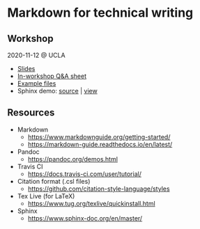 # Markdown for technical writing

## Workshop

2020-11-12 @ UCLA

- [Slides](https://docs.google.com/presentation/d/1IPsBJVjfnYY4nXC3jZ_me35QJr2cbc2UNstlcKaqRm0/edit?usp=sharing)
- [In-workshop Q&A sheet](https://docs.google.com/document/d/1bxlj2Zi7N-ovx5_FwhdDA67kEcSHaGEIfGrRhLTnDdw/edit?usp=sharing)
- [Example files](examples/)
- Sphinx demo: [source](https://github.com/schuang/sphinx-tutorial/) |
  [view](https://schuang.github.io/sphinx-tutorial/)

## Resources

- Markdown
    - https://www.markdownguide.org/getting-started/
    - https://markdown-guide.readthedocs.io/en/latest/
- Pandoc
    - https://pandoc.org/demos.html
- Travis CI
    - https://docs.travis-ci.com/user/tutorial/
- Citation format (.csl files)
    - https://github.com/citation-style-language/styles
- Tex Live (for LaTeX)
    - https://www.tug.org/texlive/quickinstall.html
- Sphinx
    - https://www.sphinx-doc.org/en/master/

